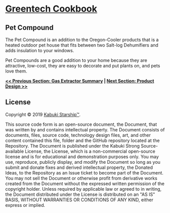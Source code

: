 # [Greentech Cookbook](../)

## Pet Compound

The Pet Compound is an addition to the Oregon-Cooler products that is a heated outdoor pet house that fits between two Salt-log Dehumifiers and adds insulation to your windows.

Pet Compounds are a good addition to your home because they are attractive, low-cost, they are easy to decorate and put plants on, and pets love them.

**[<< Previous Section: Gas Extractor Summary](../gas_extractor/summary) | [Next Section: Product Design >>](./prouct_design)**

## License

Copyright © 2019 [Kabuki Starship™](kabukistarship.com).

This source code form is an open-source document, the Document, that was written by and contains intellectual property. The Document consists of documents, files, source code, technology design files, art, and other content contained this file, folder and the GitHub repository located at the Repository. The Document is published under the Kabuki Strong Source-available License, the License, which is a non-commercial open-source license and is for educational and demonstration purposes only. You may use, reproduce, publicly display, and modify the Document so long as you submit and donate fixes and derived intellectual property, the Donated Ideas, to the Repository as an Issue ticket to become part of the Document. You may not sell the Document or otherwise profit from derivative works created from the Document without the expressed written permission of the copyright holder. Unless required by applicable law or agreed to in writing, the Document distributed under the License is distributed on an "AS IS" BASIS, WITHOUT WARRANTIES OR CONDITIONS OF ANY KIND, either express or implied.
